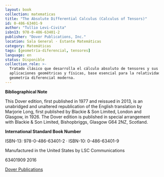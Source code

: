 ```yaml
---
layout: book
collection: matematicas
title: "The Absolute Differential Calculus (Calculus of Tensors)"
id: 0-486-63401-9
author: "Tullio Levi-Civita"
isbn13: 978-0-486-63401-2
publisher: "Dover Publications, Inc."
location: Sala General · Estante Matemáticas
category: Matemáticas
tags: [geometría-diferencial, tensores]
language: en
status: Disponible
collection_role: >-
  Tratado clásico que desarrolla el cálculo absoluto de tensores y sus
  aplicaciones geométricas y físicas, base esencial para la relatividad y la
  geometría diferencial moderna.
---
```

**Bibliographical Note**

This Dover edition, first published in 1977 and reissued in 2013, is an
unabridged and unaltered republication of the English translation by Marjorie
Long, first published by Blackie & Son Limited, London and Glasgow, in 1926. The
Dover edition is published in special arrangement with Blackie & Son Limited,
Bishopbriggs, Glasgow G64 2NZ, Scotland.

**International Standard Book Number**

ISBN-13: 978-0-486-63401-2 · ISBN-10: 0-486-63401-9

Manufactured in the United States by LSC Communications

63401909 2016

[Dover Publications](https://www.doverpublications.com)
